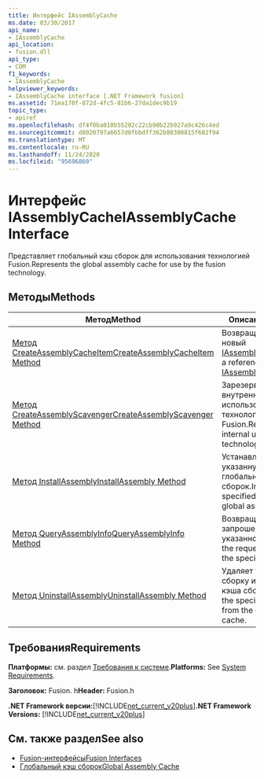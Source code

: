 ```yaml
---
title: Интерфейс IAssemblyCache
ms.date: 03/30/2017
api_name:
- IAssemblyCache
api_location:
- fusion.dll
api_type:
- COM
f1_keywords:
- IAssemblyCache
helpviewer_keywords:
- IAssemblyCache interface [.NET Framework fusion]
ms.assetid: 71ea170f-872d-4fc5-81b6-27da1dec9b19
topic_type:
- apiref
ms.openlocfilehash: df4f0ba018b55202c22cb90b22b927a9c426c4ed
ms.sourcegitcommit: d8020797a6657d0fbbdff362b80300815f682f94
ms.translationtype: MT
ms.contentlocale: ru-RU
ms.lasthandoff: 11/24/2020
ms.locfileid: "95696860"
---
```

# <a name="iassemblycache-interface"></a><span data-ttu-id="aa1a9-102">Интерфейс IAssemblyCache</span><span class="sxs-lookup"><span data-stu-id="aa1a9-102">IAssemblyCache Interface</span></span>

<span data-ttu-id="aa1a9-103">Представляет глобальный кэш сборок для использования технологией Fusion.</span><span class="sxs-lookup"><span data-stu-id="aa1a9-103">Represents the global assembly cache for use by the fusion technology.</span></span>  
  
## <a name="methods"></a><span data-ttu-id="aa1a9-104">Методы</span><span class="sxs-lookup"><span data-stu-id="aa1a9-104">Methods</span></span>  
  
|<span data-ttu-id="aa1a9-105">Метод</span><span class="sxs-lookup"><span data-stu-id="aa1a9-105">Method</span></span>|<span data-ttu-id="aa1a9-106">Описание</span><span class="sxs-lookup"><span data-stu-id="aa1a9-106">Description</span></span>|  
|------------|-----------------|  
|[<span data-ttu-id="aa1a9-107">Метод CreateAssemblyCacheItem</span><span class="sxs-lookup"><span data-stu-id="aa1a9-107">CreateAssemblyCacheItem Method</span></span>](iassemblycache-createassemblycacheitem-method.md)|<span data-ttu-id="aa1a9-108">Возвращает ссылку на новый [IAssemblyCacheItem](iassemblycacheitem-interface.md).</span><span class="sxs-lookup"><span data-stu-id="aa1a9-108">Gets a reference to a new [IAssemblyCacheItem](iassemblycacheitem-interface.md).</span></span>|  
|[<span data-ttu-id="aa1a9-109">Метод CreateAssemblyScavenger</span><span class="sxs-lookup"><span data-stu-id="aa1a9-109">CreateAssemblyScavenger Method</span></span>](iassemblycache-createassemblyscavenger-method.md)|<span data-ttu-id="aa1a9-110">Зарезервировано для внутреннего использования технологией Fusion.</span><span class="sxs-lookup"><span data-stu-id="aa1a9-110">Reserved for internal use by the fusion technology.</span></span>|  
|[<span data-ttu-id="aa1a9-111">Метод InstallAssembly</span><span class="sxs-lookup"><span data-stu-id="aa1a9-111">InstallAssembly Method</span></span>](iassemblycache-installassembly-method.md)|<span data-ttu-id="aa1a9-112">Устанавливает указанную сборку в глобальный кэш сборок.</span><span class="sxs-lookup"><span data-stu-id="aa1a9-112">Installs the specified assembly in the global assembly cache.</span></span>|  
|[<span data-ttu-id="aa1a9-113">Метод QueryAssemblyInfo</span><span class="sxs-lookup"><span data-stu-id="aa1a9-113">QueryAssemblyInfo Method</span></span>](iassemblycache-queryassemblyinfo-method.md)|<span data-ttu-id="aa1a9-114">Возвращает запрошенные данные о указанной сборке.</span><span class="sxs-lookup"><span data-stu-id="aa1a9-114">Gets the requested data about the specified assembly.</span></span>|  
|[<span data-ttu-id="aa1a9-115">Метод UninstallAssembly</span><span class="sxs-lookup"><span data-stu-id="aa1a9-115">UninstallAssembly Method</span></span>](iassemblycache-uninstallassembly-method.md)|<span data-ttu-id="aa1a9-116">Удаляет указанную сборку из глобального кэша сборок.</span><span class="sxs-lookup"><span data-stu-id="aa1a9-116">Uninstalls the specified assembly from the global assembly cache.</span></span>|  
  
## <a name="requirements"></a><span data-ttu-id="aa1a9-117">Требования</span><span class="sxs-lookup"><span data-stu-id="aa1a9-117">Requirements</span></span>  

 <span data-ttu-id="aa1a9-118">**Платформы:** см. раздел [Требования к системе](../../get-started/system-requirements.md).</span><span class="sxs-lookup"><span data-stu-id="aa1a9-118">**Platforms:** See [System Requirements](../../get-started/system-requirements.md).</span></span>  
  
 <span data-ttu-id="aa1a9-119">**Заголовок:** Fusion. h</span><span class="sxs-lookup"><span data-stu-id="aa1a9-119">**Header:** Fusion.h</span></span>  
  
 <span data-ttu-id="aa1a9-120">**.NET Framework версии:**[!INCLUDE[net_current_v20plus](../../../../includes/net-current-v20plus-md.md)]</span><span class="sxs-lookup"><span data-stu-id="aa1a9-120">**.NET Framework Versions:** [!INCLUDE[net_current_v20plus](../../../../includes/net-current-v20plus-md.md)]</span></span>  
  
## <a name="see-also"></a><span data-ttu-id="aa1a9-121">См. также раздел</span><span class="sxs-lookup"><span data-stu-id="aa1a9-121">See also</span></span>

- [<span data-ttu-id="aa1a9-122">Fusion-интерфейсы</span><span class="sxs-lookup"><span data-stu-id="aa1a9-122">Fusion Interfaces</span></span>](fusion-interfaces.md)
- [<span data-ttu-id="aa1a9-123">Глобальный кэш сборок</span><span class="sxs-lookup"><span data-stu-id="aa1a9-123">Global Assembly Cache</span></span>](../../app-domains/gac.md)
